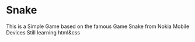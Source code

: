 # Snake
This is a Simple Game based on the famous Game Snake from Nokia Mobile Devices
Still learning html&css
